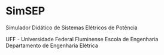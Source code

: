 # SimSEP
Simulador Didático de Sistemas Elétricos de Potência

UFF - Universidade Federal Fluminense
Escola de Engenharia
Departamento de Engenharia Elétrica
